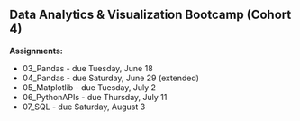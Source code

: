 Data Analytics & Visualization Bootcamp (Cohort 4)
-
<strong>Assignments:</strong>
<ul>
<li>03_Pandas - due Tuesday, June 18</li>
<li>04_Pandas - due Saturday, June 29 (extended)</li>
<li>05_Matplotlib - due Tuesday, July 2</li>
<li>06_PythonAPIs - due Thursday, July 11</li>
<li>07_SQL - due Saturday, August 3</li>
</ul>
